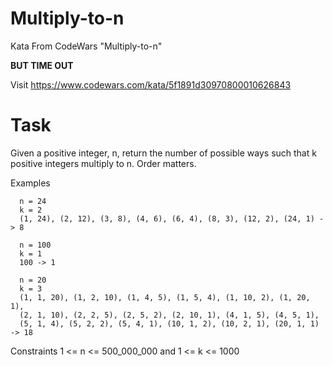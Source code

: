 # Multiply-to-n
  Kata From CodeWars "Multiply-to-n"
  
  **BUT TIME OUT**
  
  Visit  https://www.codewars.com/kata/5f1891d30970800010626843
  
# Task
  Given a positive integer, n, return the number of possible ways such that k positive integers multiply to n. Order matters.
  
  Examples
  ```
    n = 24
    k = 2
    (1, 24), (2, 12), (3, 8), (4, 6), (6, 4), (8, 3), (12, 2), (24, 1) -> 8

    n = 100
    k = 1
    100 -> 1

    n = 20
    k = 3
    (1, 1, 20), (1, 2, 10), (1, 4, 5), (1, 5, 4), (1, 10, 2), (1, 20, 1),
    (2, 1, 10), (2, 2, 5), (2, 5, 2), (2, 10, 1), (4, 1, 5), (4, 5, 1),
    (5, 1, 4), (5, 2, 2), (5, 4, 1), (10, 1, 2), (10, 2, 1), (20, 1, 1) -> 18
  ```
    
 Constraints 1 <= n <= 500_000_000 and 1 <= k <= 1000
